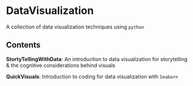 # DataVisualization
A collection of data visualization techniques using `python`

## Contents
**StortyTellingWithData**: An introduction to data visualization for storytelling & the cognitive considerations behind visuals

**QuickVisuals**: Introduction to coding for data visualization with `Seaborn`

